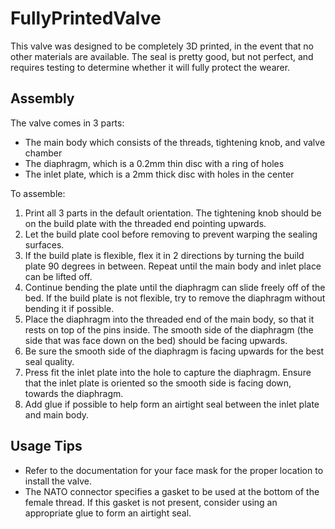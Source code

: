 # FullyPrintedValve

This valve was designed to be completely 3D printed, in the event that no other materials are available. The seal is pretty good, but not perfect, and requires testing to determine whether it will fully protect the wearer.

## Assembly

The valve comes in 3 parts:

* The main body which consists of the threads, tightening knob, and valve chamber
* The diaphragm, which is a 0.2mm thin disc with a ring of holes
* The inlet plate, which is a 2mm thick disc with holes in the center

To assemble:

1. Print all 3 parts in the default orientation. The tightening knob should be on the build plate with the threaded end pointing upwards.
2. Let the build plate cool before removing to prevent warping the sealing surfaces.
3. If the build plate is flexible, flex it in 2 directions by turning the build plate 90 degrees in between. Repeat until the main body and inlet place can be lifted off.
4. Continue bending the plate until the diaphragm can slide freely off of the bed. If the build plate is not flexible, try to remove the diaphragm without bending it if possible.
5. Place the diaphragm into the threaded end of the main body, so that it rests on top of the pins inside. The smooth side of the diaphragm (the side that was face down on the bed) should be facing upwards.
6. Be sure the smooth side of the diaphragm is facing upwards for the best seal quality.
7. Press fit the inlet plate into the hole to capture the diaphragm. Ensure that the inlet plate is oriented so the smooth side is facing down, towards the diaphragm.
8. Add glue if possible to help form an airtight seal between the inlet plate and main body.

## Usage Tips

* Refer to the documentation for your face mask for the proper location to install the valve.
* The NATO connector specifies a gasket to be used at the bottom of the female thread. If this gasket is not present, consider using an appropriate glue to form an airtight seal.

